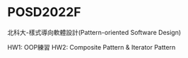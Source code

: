 # POSD2022F
北科大-樣式導向軟體設計(Pattern-oriented Software Design)

HW1: OOP練習
HW2: Composite Pattern & Iterator Pattern
